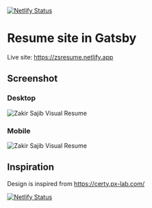 [![Netlify Status](https://api.netlify.com/api/v1/badges/da1720d9-2652-4dbd-9adc-22cbba1a60e6/deploy-status)](https://app.netlify.com/sites/zsresume/deploys)

# Resume site in Gatsby

Live site: https://zsresume.netlify.app


## Screenshot

### Desktop

![Zakir Sajib Visual Resume](https://github.com/zakirsajib/resume/blob/master/src/images/FireShot%20Capture%20179%20-%20Resume%20-%20Resume%20of%20Zakir%20Sajib%20-%20https___zsresume.netlify.com_.jpg?raw=true "Zakir Sajib Visual Resume")

### Mobile

![Zakir Sajib Visual Resume](https://github.com/zakirsajib/resume/blob/master/src/images/Screenshot_20200201-115859.png?raw=true "Zakir Sajib Visual Resume")


## Inspiration

Design is inspired from https://certy.px-lab.com/


[![Netlify Status](https://api.netlify.com/api/v1/badges/da1720d9-2652-4dbd-9adc-22cbba1a60e6/deploy-status)](https://app.netlify.com/sites/zsresume/deploys)
